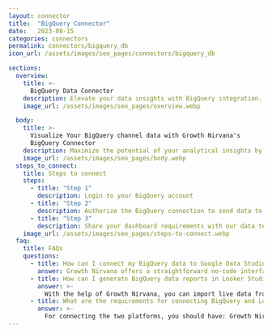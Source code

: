 ```yaml
---
layout: connector
title:  "BigQuery Connector"
date:   2023-08-15
categories: connectors
permalink: connectors/bigquery_db
icon_url: /assets/images/seo_pages/connectors/bigquery_db

sections:
  overview:
    title: >-
      BigQuery Data Connector
    description: Elevate your data insights with BigQuery integration. Seamlessly blend your comprehensive analytical data with Looker Studio's capabilities, transforming raw data into strategic insights that guide your decision-making.
    image_url: /assets/images/seo_pages/overview.webp

  body:
    title: >-
      Visualize Your BigQuery channel data with Growth Nirvana's
      BigQuery Connector
    description: Maximize the potential of your analytical insights by integrating BigQuery with Looker Studio's data visualization prowess.
    image_url: /assets/images/seo_pages/body.webp
  steps_to_connect:
    title: Steps to connect
    steps:
      - title: "Step 1"
        description: Login to your BigQuery account
      - title: "Step 2"
        description: Authorize the BigQuery connection to send data to Growth Nirvana
      - title: "Step 3"
        description: Share your dashboard requirements with our data team. We will build the report for you.
    image_url: /assets/images/seo_pages/steps-to-connect.webp
  faq:
    title: FAQs
    questions:
      - title: How can I connect my BigQuery data to Google Data Studio/Looker Studio?
        answer: Growth Nirvana offers a straightforward no-code interface to connect to BigQuery data sources.
      - title: How can I generate BigQuery data reports in Looker Studio?
        answer: >-
          With the help of Growth Nirvana, you can import live data from BigQuery into Looker Studio. These data can be viewed in charts, tables, and dashboards to generate branded reports that can be shared instantly.
      - title: What are the requirements for connecting BigQuery and Looker Studio?
        answer: >-
          For connecting the two platforms, you should have: Growth Nirvana Account and BigQuery Ads Account
---
```

